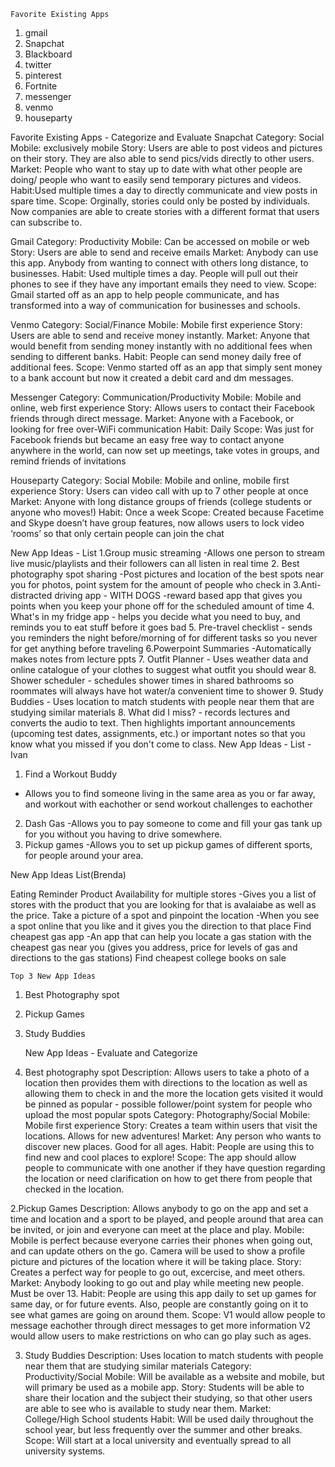     Favorite Existing Apps
1. gmail
2. Snapchat
3. Blackboard 
4. twitter 
5. pinterest 
6. Fortnite
7. messenger
8. venmo
9. houseparty


Favorite Existing Apps - Categorize and Evaluate
Snapchat
Category: Social
Mobile: exclusively mobile
Story: Users are able to post videos and pictures on their story. They are also able to send pics/vids directly to other users.
Market: People who want to stay up to date with what other people are doing/ people who want to easily send temporary pictures 
and videos.
Habit:Used multiple times a day to directly communicate and view posts in spare time.
Scope: Orginally, stories could only be posted by individuals. Now companies are able to create stories with a different 
format that users can subscribe to.


Gmail
Category: Productivity
Mobile: Can be accessed on mobile or web
Story: Users are able to send and receive emails
Market: Anybody can use this app. Anybody from wanting to connect with others long distance, to businesses.
Habit: Used multiple times a day. People will pull out their phones to see if they have any important emails they need to view.
Scope: Gmail started off as an app to help people communicate, and has transformed into a way of communication for businesses 
and schools.

Venmo
Category: Social/Finance
Mobile: Mobile first experience
Story: Users are able to send and receive money instantly.
Market: Anyone that would benefit from sending money instantly with no additional fees when sending to different banks.
Habit: People can send money daily free of additional fees.
Scope: Venmo started off as an app that simply sent money to a bank account but now it created a debit card and dm messages.

Messenger
Category: Communication/Productivity
Mobile: Mobile and online, web first experience
Story: Allows users to contact their Facebook friends through direct message.
Market: Anyone with a Facebook, or looking for free over-WiFi communication
Habit: Daily
Scope: Was just for Facebook friends but became an easy free way to contact anyone anywhere in the world, can now set up 
meetings, take votes in groups, and remind friends of invitations

Houseparty
Category: Social
Mobile: Mobile and online, mobile first experience
Story: Users can video call with up to 7 other people at once
Market: Anyone with long distance groups of friends (college students or anyone who moves!)
Habit: Once a week
Scope: Created because Facetime and Skype doesn’t have group features, now allows users to lock video ‘rooms’ so that only 
certain people can join the chat

New App Ideas - List
1.Group music streaming
    -Allows one person to stream live music/playlists and their followers can all listen in real time
2. Best photography spot sharing
    -Post pictures and location of the best spots near you for photos, point system for the amount of people who check in
3.Anti-distracted driving app  - WITH DOGS
    -reward based app that gives you points when you keep your phone off for the scheduled amount of time
4. What's in my fridge app
    - helps you decide what you need to buy, and reminds you to eat stuff before it goes bad
5. Pre-travel checklist
    - sends you reminders the night before/morning of for different tasks so you never for get anything before traveling
6.Powerpoint Summaries 
    -Automatically makes notes from lecture ppts
7. Outfit Planner
    - Uses weather data and online catalogue of your clothes to suggest what outfit you should wear
8. Shower scheduler
    - schedules shower times in shared bathrooms so roommates will always have hot water/a convenient time to shower
9. Study Buddies
    - Uses location to match students with people near them that are studying similar materials 
8. What did I miss?
    - records lectures and converts the audio to text. Then highlights important announcements (upcoming test dates, 
    assignments, etc.) or important notes so that you know what you missed if you don't come to class.
New App Ideas - List - Ivan
1. Find a Workout Buddy
- Allows you to find someone living in the same area as you or far away, and workout with eachother or send workout 
challenges to eachother
2. Dash Gas
-Allows you to pay someone to come and fill your gas tank up for you without you having to drive somewhere.
3. Pickup games
-Allows you to set up pickup games of different sports, for people around your area.

New App Ideas List(Brenda)

Eating Reminder
Product Availability for multiple stores
-Gives you a list of stores with the product that you are looking for that is avalaiabe as well as the price.
Take a picture of a spot and pinpoint the location
-When you see a spot online that you like and it gives you the direction to that place
Find cheapest gas app
-An app that can help you locate a gas station with the cheapest gas near you (gives you address, price for levels of gas 
and directions to the gas stations)
Find cheapest college books on sale
    
    
    
    
    
    
    
    Top 3 New App Ideas
1. Best Photography spot
2. Pickup Games
3. Study Buddies

      New App Ideas - Evaluate and Categorize
1. Best photography spot
  Description: Allows users to take a photo of a location then provides them with directions to the location as well as 
  allowing them to check in and the more the location gets visited it would be pinned as popular - possible follower/point 
  system for people who upload the most popular spots
  Category: Photography/Social
  Mobile: Mobile first experience
  Story: Creates a team within users that visit the locations. Allows for new adventures! 
  Market: Any person who wants to discover new places. Good for all ages. 
  Habit: People are using this to find new and cool places to explore!
  Scope: The app should allow people to communicate with one another if they have question regarding the location or need 
  clarification on how to get there from people that checked in the location. 

2.Pickup Games
    Description: Allows anybody to go on the app and set a time and location and a sport to be played, and people around that 
    area can be invited, or join and everyone can meet at the place and play.
    Mobile: Mobile is perfect because everyone carries their phones when going out, and can update others on the go. Camera 
    will be used to show a profile picture and pictures of the location where it will be taking place.
    Story: Creates a perfect way for people to go out, excercise, and meet others.
    Market: Anybody looking to go out and play while meeting new people. Must be over 13.
    Habit: People are using this app daily to set up games for same day, or for future events. Also, people are constantly 
    going on it to see what games are going on around them.
    Scope: V1 would allow people to message eachother through direct messages to get more information
    V2 would allow users to make restrictions on who can go play such as ages.


3. Study Buddies
    Description: Uses location to match students with people near them that are studying similar materials 
    Category: Productivity/Social 
    Mobile: Will be available as a website and mobile, but will primary be used as a mobile app.
    Story: Students will be able to share their location and the subject their studying, so that other users are able to see 
    who is available to study near them.
    Market: College/High School students 
    Habit: Will be used daily throughout the school year, but less frequently over the summer and other breaks.
    Scope: Will start at a local university and eventually spread to all university systems. 





